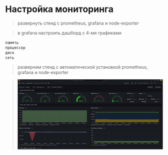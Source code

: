 # Настройка мониторинга

> развернуть стенд с prometheus, grafana и node-exporter

> в grafana настроить дашборд с 4-мя графиками

```
память
процессор
диск
сеть
```

> развернем стенд с автоматической установкой prometheus, grafana и node-exporter

> ![Alt text](dashboards.png)